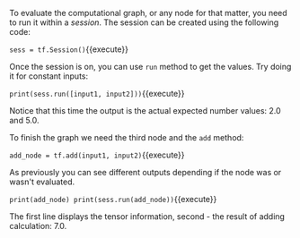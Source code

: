 To evaluate the computational graph, or any node for that matter, you need to run it within a *session*. The session can be created using the following code:

`sess = tf.Session()`{{execute}}

Once the session is on, you can use `run` method to get the values. Try doing it for constant inputs:

`print(sess.run([input1, input2]))`{{execute}}

Notice that this time the output is the actual expected number values: 2.0 and 5.0.

To finish the graph we need the third node and the `add` method:

`add_node = tf.add(input1, input2)`{{execute}}

As previously you can see different outputs depending if the node was or wasn't evaluated.

`print(add_node)
print(sess.run(add_node))`{{execute}}

The first line displays the tensor information, second - the result of adding calculation: 7.0.
